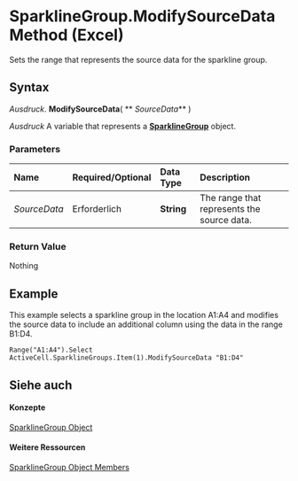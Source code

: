 
# SparklineGroup.ModifySourceData Method (Excel)

Sets the range that represents the source data for the sparkline group.


## Syntax

 _Ausdruck_. **ModifySourceData**( ** _SourceData_** )

 _Ausdruck_ A variable that represents a **[SparklineGroup](cc694d97-a3d3-3473-2e37-0ede67b97680.md)** object.


### Parameters



|**Name**|**Required/Optional**|**Data Type**|**Description**|
|:-----|:-----|:-----|:-----|
| _SourceData_|Erforderlich|**String**|The range that represents the source data.|

### Return Value

Nothing


## Example

This example selects a sparkline group in the location A1:A4 and modifies the source data to include an additional column using the data in the range B1:D4.


```
Range("A1:A4").Select 
ActiveCell.SparklineGroups.Item(1).ModifySourceData "B1:D4"
```


## Siehe auch


#### Konzepte


[SparklineGroup Object](cc694d97-a3d3-3473-2e37-0ede67b97680.md)
#### Weitere Ressourcen


[SparklineGroup Object Members](http://msdn.microsoft.com/library/dad308ee-d69b-748d-d0c8-ad63c643808f%28Office.15%29.aspx)
